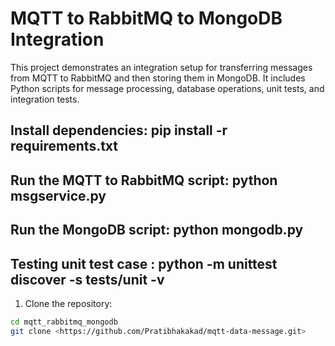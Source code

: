 # MQTT to RabbitMQ to MongoDB Integration

This project demonstrates an integration setup for transferring messages from MQTT to RabbitMQ and then storing them in MongoDB. It includes Python scripts for message processing, database operations, unit tests, and integration tests.

## Install dependencies: pip install -r requirements.txt
## Run the MQTT to RabbitMQ script: python msgservice.py
## Run the MongoDB script: python mongodb.py
## Testing unit test case : python -m unittest discover -s tests/unit -v

1. Clone the repository:

```bash
cd mqtt_rabbitmq_mongodb
git clone <https://github.com/Pratibhakakad/mqtt-data-message.git>